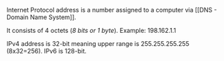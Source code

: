 Internet Protocol address is a number assigned to a computer via [[DNS - Domain Name System]].

It consists of 4 octets (*8 bits or 1 byte*).
Example: 198.162.1.1

IPv4 address is 32-bit meaning upper range is 255.255.255.255 (8x32=256).
IPv6 is 128-bit.
